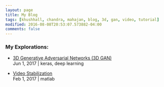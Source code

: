 ```yaml
---
layout: page
title: My Blog
tags: [khushhall, chandra, mahajan, blog, 3d, gan, video, tutorial]
modified: 2016-08-08T20:53:07.573882-04:00
comments: false
---
```


### My Explorations:

* [3D Generative Adversarial Networks (3D GAN)](3dgan/)<br /> Jun 1, 2017 | keras, deep learning
<!--* [LSTM-explained](topic/LSTM/)-->

* [Video Stabilization](video-stabilization/)
<br /> Feb 1, 2017 | matlab